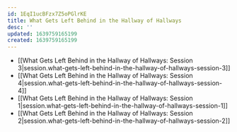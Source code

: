 ```yaml
---
id: 1EqI1ucBFzx7Z5oPGlrKE
title: What Gets Left Behind in the Hallway of Hallways
desc: ''
updated: 1639759165199
created: 1639759165199
---
```


- [[What Gets Left Behind in the Hallway of Hallways:  Session 3|session.what-gets-left-behind-in-the-hallway-of-hallways-session-3]]
- [[What Gets Left Behind in the Hallway of Hallways:  Session 4|session.what-gets-left-behind-in-the-hallway-of-hallways-session-4]]
- [[What Gets Left Behind in the Hallway of Hallways:  Session 1|session.what-gets-left-behind-in-the-hallway-of-hallways-session-1]]
- [[What Gets Left Behind in the Hallway of Hallways:  Session 2|session.what-gets-left-behind-in-the-hallway-of-hallways-session-2]]
